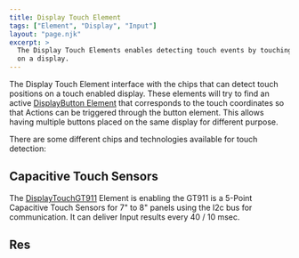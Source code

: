 ```yaml
---
title: Display Touch Element
tags: ["Element", "Display", "Input"]
layout: "page.njk"
excerpt: >
  The Display Touch Elements enables detecting touch events by touching a specific area
  on a display.
---
```


The Display Touch Element interface with the chips that can detect touch positions on a touch
enabled display. These elements will try to find an active
[DisplayButton Element](/elements/display/button.md) that corresponds
to the touch coordinates so that Actions can be triggered through the button element.
This allows having multiple buttons placed on the same display for different purpose.

There are some different chips and technologies available for touch detection:

## Capacitive Touch Sensors

The [DisplayTouchGT911](touchgt911.md) Element is enabling the GT911 is a 5-Point Capacitive
Touch Sensors for 7" to 8" panels using the I2c bus for communication. It can deliver Input
results every 40 / 10 msec.

## Res

